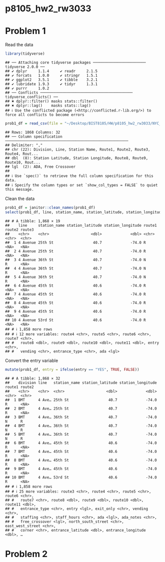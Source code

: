 p8105_hw2_rw3033
================

# Problem 1

Read the data

``` r
library(tidyverse)
```

    ## ── Attaching core tidyverse packages ──────────────────────── tidyverse 2.0.0 ──
    ## ✔ dplyr     1.1.4     ✔ readr     2.1.5
    ## ✔ forcats   1.0.0     ✔ stringr   1.5.1
    ## ✔ ggplot2   3.5.1     ✔ tibble    3.2.1
    ## ✔ lubridate 1.9.3     ✔ tidyr     1.3.1
    ## ✔ purrr     1.0.2     
    ## ── Conflicts ────────────────────────────────────────── tidyverse_conflicts() ──
    ## ✖ dplyr::filter() masks stats::filter()
    ## ✖ dplyr::lag()    masks stats::lag()
    ## ℹ Use the conflicted package (<http://conflicted.r-lib.org/>) to force all conflicts to become errors

``` r
prob1_df = read_csv(file = "~/Desktop/BIST8105/HW/p8105_hw2_rw3033/NYC_Transit_Subway_Entrance_And_Exit_Data.csv", na = c(".", "NA", ""))
```

    ## Rows: 1868 Columns: 32
    ## ── Column specification ────────────────────────────────────────────────────────
    ## Delimiter: ","
    ## chr (22): Division, Line, Station Name, Route1, Route2, Route3, Route4, Rout...
    ## dbl  (8): Station Latitude, Station Longitude, Route8, Route9, Route10, Rout...
    ## lgl  (2): ADA, Free Crossover
    ## 
    ## ℹ Use `spec()` to retrieve the full column specification for this data.
    ## ℹ Specify the column types or set `show_col_types = FALSE` to quiet this message.

Clean the data

``` r
prob1_df = janitor::clean_names(prob1_df)
select(prob1_df, line, station_name, station_latitude, station_longitude, route1:route11, entry, vending, entrance_type, ada)
```

    ## # A tibble: 1,868 × 19
    ##    line     station_name station_latitude station_longitude route1 route2 route3
    ##    <chr>    <chr>                   <dbl>             <dbl> <chr>  <chr>  <chr> 
    ##  1 4 Avenue 25th St                  40.7             -74.0 R      <NA>   <NA>  
    ##  2 4 Avenue 25th St                  40.7             -74.0 R      <NA>   <NA>  
    ##  3 4 Avenue 36th St                  40.7             -74.0 N      R      <NA>  
    ##  4 4 Avenue 36th St                  40.7             -74.0 N      R      <NA>  
    ##  5 4 Avenue 36th St                  40.7             -74.0 N      R      <NA>  
    ##  6 4 Avenue 45th St                  40.6             -74.0 R      <NA>   <NA>  
    ##  7 4 Avenue 45th St                  40.6             -74.0 R      <NA>   <NA>  
    ##  8 4 Avenue 45th St                  40.6             -74.0 R      <NA>   <NA>  
    ##  9 4 Avenue 45th St                  40.6             -74.0 R      <NA>   <NA>  
    ## 10 4 Avenue 53rd St                  40.6             -74.0 R      <NA>   <NA>  
    ## # ℹ 1,858 more rows
    ## # ℹ 12 more variables: route4 <chr>, route5 <chr>, route6 <chr>, route7 <chr>,
    ## #   route8 <dbl>, route9 <dbl>, route10 <dbl>, route11 <dbl>, entry <chr>,
    ## #   vending <chr>, entrance_type <chr>, ada <lgl>

Convert the entry variable

``` r
mutate(prob1_df, entry = ifelse(entry == "YES", TRUE, FALSE))
```

    ## # A tibble: 1,868 × 32
    ##    division line   station_name station_latitude station_longitude route1 route2
    ##    <chr>    <chr>  <chr>                   <dbl>             <dbl> <chr>  <chr> 
    ##  1 BMT      4 Ave… 25th St                  40.7             -74.0 R      <NA>  
    ##  2 BMT      4 Ave… 25th St                  40.7             -74.0 R      <NA>  
    ##  3 BMT      4 Ave… 36th St                  40.7             -74.0 N      R     
    ##  4 BMT      4 Ave… 36th St                  40.7             -74.0 N      R     
    ##  5 BMT      4 Ave… 36th St                  40.7             -74.0 N      R     
    ##  6 BMT      4 Ave… 45th St                  40.6             -74.0 R      <NA>  
    ##  7 BMT      4 Ave… 45th St                  40.6             -74.0 R      <NA>  
    ##  8 BMT      4 Ave… 45th St                  40.6             -74.0 R      <NA>  
    ##  9 BMT      4 Ave… 45th St                  40.6             -74.0 R      <NA>  
    ## 10 BMT      4 Ave… 53rd St                  40.6             -74.0 R      <NA>  
    ## # ℹ 1,858 more rows
    ## # ℹ 25 more variables: route3 <chr>, route4 <chr>, route5 <chr>, route6 <chr>,
    ## #   route7 <chr>, route8 <dbl>, route9 <dbl>, route10 <dbl>, route11 <dbl>,
    ## #   entrance_type <chr>, entry <lgl>, exit_only <chr>, vending <chr>,
    ## #   staffing <chr>, staff_hours <chr>, ada <lgl>, ada_notes <chr>,
    ## #   free_crossover <lgl>, north_south_street <chr>, east_west_street <chr>,
    ## #   corner <chr>, entrance_latitude <dbl>, entrance_longitude <dbl>, …

# Problem 2
